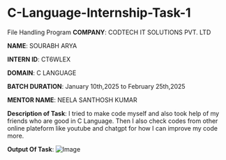 # C-Language-Internship-Task-1
 File Handling  Program
**COMPANY**: CODTECH IT SOLUTIONS PVT. LTD

**NAME**: SOURABH ARYA

**INTERN ID**: CT6WLEX

**DOMAIN**: C LANGUAGE

**BATCH DURATION**: January 10th,2025 to February 25th,2025

**MENTOR NAME**:  NEELA SANTHOSH KUMAR

**Description of Task**: I tried to make code myself and also took help of my friends who are good in C Language. Then I also check codes from other online plateform like youtube and chatgpt for how I can improve my code more.

**Output Of Task**: ![Image](https://github.com/user-attachments/assets/3b127517-e6d9-4a31-964a-4f205689b3e2)
